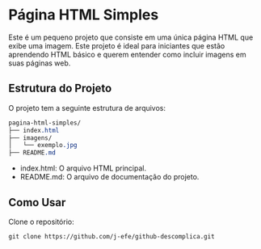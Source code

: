 # Página HTML Simples

Este é um pequeno projeto que consiste em uma única página HTML que exibe uma imagem. Este projeto é ideal para iniciantes que estão aprendendo HTML básico e querem entender como incluir imagens em suas páginas web.

## Estrutura do Projeto
O projeto tem a seguinte estrutura de arquivos:
```css
pagina-html-simples/
├── index.html
├── imagens/
│   └── exemplo.jpg
├── README.md
```
* index.html: O arquivo HTML principal.
* README.md: O arquivo de documentação do projeto.

## Como Usar
Clone o repositório:
```shell
git clone https://github.com/j-efe/github-descomplica.git
```
